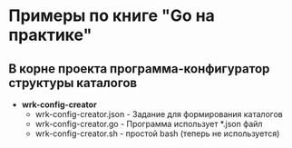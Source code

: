 # Примеры по книге "Go на практике"

## В корне проекта программа-конфигуратор структуры каталогов
* **wrk-config-creator**
  * wrk-config-creator.json - Задание для формирования каталогов
  * wrk-config-creator.go   - Программа использует *.json файл
  * wrk-config-creator.sh   - простой bash (теперь не используется) 